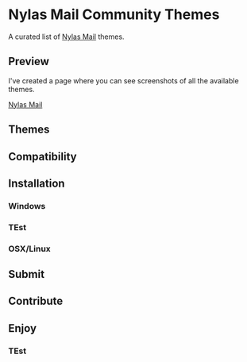 # Nylas Mail Community Themes
A curated list of [Nylas Mail](https://github.com/nylas/nylas-mail) themes.

## Preview
I've created a page where you can see screenshots of all the available themes.

[Nylas Mail](https://github.com/nylas/nylas-mail)

## Themes

## Compatibility

## Installation

### Windows
### TEst
### OSX/Linux

## Submit

## Contribute

## Enjoy
### TEst